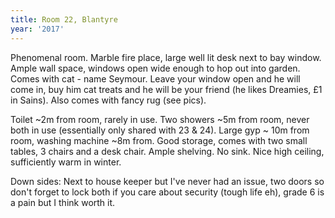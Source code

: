 ```yaml
---
title: Room 22, Blantyre
year: '2017'
---
```


Phenomenal room. Marble fire place, large well lit desk next to bay window. Ample wall space, windows open wide enough to hop out into garden. Comes with cat - name Seymour. Leave your window open and he will come in, buy him cat treats and he will be your friend (he likes Dreamies, £1 in Sains). Also comes with fancy rug (see pics).

Toilet ~2m from room, rarely in use. Two showers ~5m from room, never both in use (essentially only shared with 23 & 24). Large gyp ~ 10m from room, washing machine ~8m from. Good storage, comes with two small tables, 3 chairs and a desk chair. Ample shelving. No sink. Nice high ceiling, sufficiently warm in winter. 

Down sides: Next to house keeper but I've never had an issue, two doors so don't forget to lock both if you care about security (tough life eh), grade 6 is a pain but I think worth it.